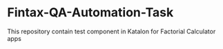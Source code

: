 # Fintax-QA-Automation-Task
This repository contain test component in Katalon for Factorial Calculator apps
